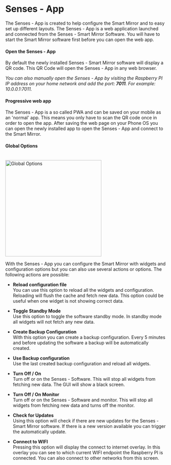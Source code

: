 # Senses - App

The Senses - App is created to help configure the Smart Mirror and to easy set up different layouts. The Senses - App is a web application launched and connected from the Senses - Smart Mirror Software. You will have to start the Smart Mirror software first before you can open the web app. 

#### Open the Senses - App
 
By default the newly installed Senses - Smart Mirror software will display a QR code. This QR Code will open the Senses - App in any web browser. 

<em>You can also manually open the Senses - App by visiting the Raspberry PI IP address on your home network and add the port: <strong>7011</strong>. For example: 10.0.0.1:7011.</em> 

#### Progressive web app 

The Senses - App is a so called PWA and can be saved on your mobile as an 'normal' app. This means you only have to scan the QR code once in order to open the app. After saving the web page on your Phone OS you can open the newly installed app to open the Senses - App and connect to the Smart Mirror.

#### Global Options 
<br />

<div class="image-wrapper">
  <img class="widget-image" src="/global-options.png" alt="Global Options" width="300"/>
</div>

With the Senses - App you can configure the Smart Mirror with widgets and configuration options but you can also use several actions or options. The following actions are possible: 

- <strong>Reload configuration file</strong>
<br />You can use this option to reload all the widgets and configuration. Reloading will flush the cache and fetch new data. This option could be useful when one widget is not showing correct data.

- <strong>Toggle Standby Mode</strong>
<br />Use this option to toggle the software standby mode. In standby mode all widgets will not fetch any new data.

- <strong>Create Backup Configuration</strong>
<br />With this option you can create a backup configuration. Every 5 minutes and before updating the software a backup will be automatically created. 

- <strong>Use Backup configuration</strong>
<br />Use the last created backup configuration and reload all widgets.

- <strong>Turn Off / On</strong>
<br />Turn off or on the Senses - Software. This will stop all widgets from fetching new data. The GUI will show a black screen. 

- <strong>Turn Off / On Monitor</strong>
<br />Turn off or on the Senses - Software and monitor. This will stop all widgets from fetching new data and turns off the monitor.

- <strong>Check for Updates</strong>
<br />Using this option will check if there are new updates for the Senses - Smart Mirror software. If there is a new version available you can trigger the automatically update.

- <strong>Connect to WIFI</strong>
<br />Pressing this option will display the connect to internet overlay. In this overlay you can see to which current WIFI endpoint the Raspberry PI is connected. You can also connect to other networks from this screen. 